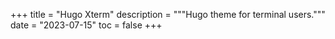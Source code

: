 +++
title = "Hugo Xterm"
description = """Hugo theme for terminal users."""
date = "2023-07-15"
toc = false
+++

